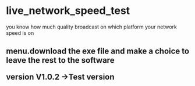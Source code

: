 # live_network_speed_test
you know how much quality broadcast on which platform your network speed is on


<h2>menu.download the exe file and make a choice to leave the rest to the software

version V1.0.2 ->Test version</h2>
